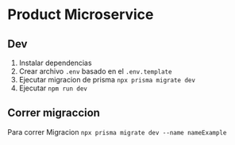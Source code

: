 # Product Microservice

## Dev

1. Instalar dependencias
2. Crear archivo `.env` basado en el `.env.template`
3. Ejecutar migracion de prisma `npx prisma migrate dev`
4. Ejecutar `npm run dev`

## Correr migraccion

Para correr Migracion `npx prisma migrate dev --name nameExample`